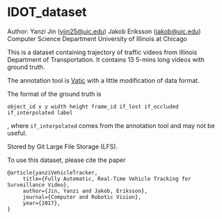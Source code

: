 # IDOT_dataset
Author:
Yanzi Jin (yjin25@uic.edu)
Jakob Eriksson (jakob@uic.edu)
Computer Science Department
University of Illinois at Chicago

This is a dataset containing trajectory of traffic videos from Illinois Department of Transportation.
It contains 13 5-mins long videos with ground truth. 

The annotation tool is [Vatic](https://github.com/jinyanzi/vatic.git) with a little modification of data format.

The format of the ground truth is 
```
object_id x y width height frame_id if_lost if_occluded if_interpolated label
```
, where `if_interpolated` comes from the annotation tool and may not be useful.

Stored by Git Large File Storage (LFS).

To use this dataset, please cite the paper

```
@article{yanziVehicleTracker, 
	 title={Fully Automatic, Real-Time Vehicle Tracking for Surveillance Video}, 
	 author={Jin, Yanzi and Jakob, Eriksson},
	 journal={Computer and Robotic Vision},
	 year={2017},
}
```
